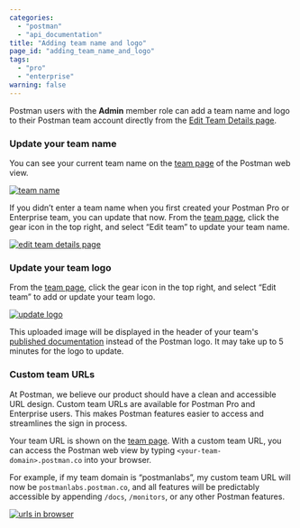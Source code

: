 ```yaml
---
categories:
  - "postman"
  - "api_documentation"
title: "Adding team name and logo"
page_id: "adding_team_name_and_logo"
tags: 
  - "pro"
  - "enterprise"
warning: false
---
```


Postman users with the **Admin** member role can add a team name and logo to their Postman team account directly from the [Edit Team Details page](https://app.getpostman.com/dashboard/teams/edit).

### Update your team name

You can see your current team name on the [team page](https://app.getpostman.com/dashboard/teams) of the Postman web view.

[![team name](https://s3.amazonaws.com/postman-static-getpostman-com/postman-docs/teamName.png)](https://s3.amazonaws.com/postman-static-getpostman-com/postman-docs/teamName.png)

If you didn’t enter a team name when you first created your Postman Pro or Enterprise team, you can update that now. From the [team page](https://app.getpostman.com/dashboard/teams), click the gear icon in the top right, and select “Edit team” to update your team name.

[![edit team details page](https://s3.amazonaws.com/postman-static-getpostman-com/postman-docs/editTeamDetails.png)](https://s3.amazonaws.com/postman-static-getpostman-com/postman-docs/editTeamDetails.png)

### Update your team logo

From the [team page](https://app.getpostman.com/dashboard/teams), click the gear icon in the top right, and select “Edit team” to add or update your team logo.

[![update logo](https://s3.amazonaws.com/postman-static-getpostman-com/postman-docs/teamLogo.png)](https://s3.amazonaws.com/postman-static-getpostman-com/postman-docs/teamLogo.png)

This uploaded image will be displayed in the header of your team's [published documentation](/docs/postman/api_documentation/intro_to_api_documentation) instead of the Postman logo. It may take up to 5 minutes for the logo to update.

### Custom team URLs

At Postman, we believe our product should have a clean and accessible URL design. Custom team URLs are available for Postman Pro and Enterprise users. This makes Postman features easier to access and streamlines the sign in process. 

Your team URL is shown on the [team page](https://app.getpostman.com/dashboard/teams). With a custom team URL, you can access the Postman web view by typing `<your-team-domain>.postman.co` into your browser. 

For example, if my team domain is “postmanlabs”, my custom team URL will now be `postmanlabs.postman.co`, and all features will be predictably accessible by appending `/docs`, `/monitors`, or any other Postman features.

[![urls in browser](https://s3.amazonaws.com/postman-static-getpostman-com/postman-docs/urlsInBrowser.png)](https://s3.amazonaws.com/postman-static-getpostman-com/postman-docs/urlsInBrowser.png)
